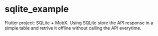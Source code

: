 # sqlite_example

Flutter project: SQLite + MobX.
Using SQLite store the API response in a simple table and retrive it offline without calling the API everytime. 
